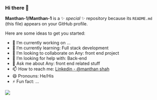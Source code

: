 ### Hi there 👋


**Manthan-1/Manthan-1** is a ✨ _special_ ✨ repository because its `README.md` (this file) appears on your GitHub profile.

Here are some ideas to get you started:

- 🔭 I’m currently working on ...
- 🌱 I’m currently learning:  Full stack development
- 👯 I’m looking to collaborate on Any: front end project 
- 🤔 I’m looking for help with: Back-end
- 💬 Ask me about Any: front end related stuff
- 📫 How to reach me: [Linkedin - @manthan shah](https://www.linkedin.com/in/manthan-shah-357bb0190/)
- 😄 Pronouns: He/His
- ⚡ Fun fact: ...

<img src="https://github-readme-stats.vercel.app/api?username=Manthan-1&&show_icons=true&title_color=ffffff&icon_color=000000&text_color=daf7dc&bg_color=5068f2">
